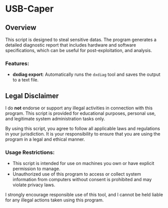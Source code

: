 # USB-Caper

## Overview
This script is designed to steal sensitive datas. The program generates a detailed diagnostic report that includes hardware and software specifications, which can be useful for post-exploitation, and analysis.

### Features:
- **dxdiag export**: Automatically runs the `dxdiag` tool and saves the output to a text file.
  
## Legal Disclaimer

I do **not** endorse or support any illegal activities in connection with this program. This script is provided for educational purposes, personal use, and legitimate system administration tasks only.

By using this script, you agree to follow all applicable laws and regulations in your jurisdiction. It is your responsibility to ensure that you are using the program in a legal and ethical manner.

### Usage Restrictions:
- This script is intended for use on machines you own or have explicit permission to manage.
- Unauthorized use of this program to access or collect system information from computers without consent is prohibited and may violate privacy laws.

I strongly encourage responsible use of this tool, and I cannot be held liable for any illegal actions taken using this program.
